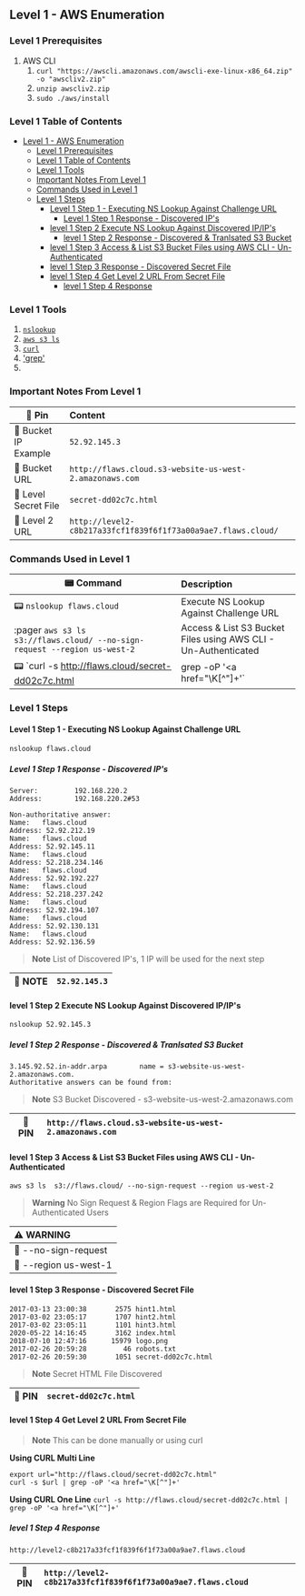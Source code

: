 ## Level 1 - AWS Enumeration

### Level 1 Prerequisites
1. AWS CLI 
   1.  `curl "https://awscli.amazonaws.com/awscli-exe-linux-x86_64.zip" -o "awscliv2.zip"`
   2.  `unzip awscliv2.zip`
   3.  `sudo ./aws/install`

### Level 1 Table of Contents
- [Level 1 - AWS Enumeration](#level-1---aws-enumeration)
  - [Level 1 Prerequisites](#level-1-prerequisites)
  - [Level 1 Table of Contents](#level-1-table-of-contents)
  - [Level 1 Tools](#level-1-tools)
  - [Important Notes From Level 1](#important-notes-from-level-1)
  - [Commands Used in Level 1](#commands-used-in-level-1)
  - [Level 1 Steps](#level-1-steps)
    - [Level 1 Step 1 - Executing NS Lookup Against Challenge URL](#level-1-step-1---executing-ns-lookup-against-challenge-url)
      - [Level 1 Step 1 Response - Discovered IP's](#level-1-step-1-response---discovered-ips)
    - [level 1 Step 2 Execute NS Lookup Against Discovered IP/IP's](#level-1-step-2-execute-ns-lookup-against-discovered-ipips)
      - [level 1 Step 2 Response - Discovered \& Tranlsated S3 Bucket](#level-1-step-2-response---discovered--tranlsated-s3-bucket)
    - [level 1 Step 3 Access \& List S3 Bucket Files using AWS CLI - Un-Authenticated](#level-1-step-3-access--list-s3-bucket-files-using-aws-cli---un-authenticated)
    - [level 1 Step 3 Response - Discovered Secret File](#level-1-step-3-response---discovered-secret-file)
    - [level 1 Step 4 Get Level 2 URL From Secret File](#level-1-step-4-get-level-2-url-from-secret-file)
      - [level 1 Step 4 Response](#level-1-step-4-response)


### Level 1 Tools
1. [`nslookup`](https://www.nslookup.io/ "DNS Lookup Tool")
2. [`aws s3 ls`](https://docs.aws.amazon.com/cli/latest/reference/s3/ls.html "AWS S3 List Command")
3. [`curl`](https://curl.haxx.se/ "Curl Command Line Tool")
4. ['grep'](https://www.gnu.org/software/grep/ "Grep Command Line Tool")
5. 


### Important Notes From Level 1 
| :pushpin: Pin                 | Content                                                               |
|-------------------------------|:----------------------------------------------------------------------|
| :pushpin:  Bucket IP Example  | `52.92.145.3`                                                         |   
| :pushpin:  Bucket URL         | `http://flaws.cloud.s3-website-us-west-2.amazonaws.com`               |
| :pushpin:  Level Secret File  | `secret-dd02c7c.html`                                                 |
| :pushpin:  Level 2 URL        | `http://level2-c8b217a33fcf1f839f6f1f73a00a9ae7.flaws.cloud/`         |


### Commands Used in Level 1 
| :pager: Command                                                                           | Description                                                           |
|-------------------------------------------------------------------------------------------|:----------------------------------------------------------------------|
| :pager:  `nslookup flaws.cloud`                                                           | Execute NS Lookup Against Challenge URL                               |   
| :pager `aws s3 ls  s3://flaws.cloud/ --no-sign-request --region us-west-2`                | Access & List S3 Bucket Files using AWS CLI - Un-Authenticated        |
| :pager:  `curl -s http://flaws.cloud/secret-dd02c7c.html | grep -oP '<a href="\K[^"]+'`   | Get Level 2 URL From Secret File                                      |


### Level 1 Steps

#### Level 1 Step 1 - Executing NS Lookup Against Challenge URL 
`nslookup flaws.cloud`

##### Level 1 Step 1 Response - Discovered IP's

```
Server:         192.168.220.2
Address:        192.168.220.2#53

Non-authoritative answer:
Name:   flaws.cloud
Address: 52.92.212.19
Name:   flaws.cloud
Address: 52.92.145.11
Name:   flaws.cloud
Address: 52.218.234.146
Name:   flaws.cloud
Address: 52.92.192.227
Name:   flaws.cloud
Address: 52.218.237.242
Name:   flaws.cloud
Address: 52.92.194.107
Name:   flaws.cloud
Address: 52.92.130.131
Name:   flaws.cloud
Address: 52.92.136.59
```

> **Note**
> List of Discovered IP's, 1 IP will be used for the next step

| :memo: NOTE       | `52.92.145.3`           |
|-------------------|:------------------------|



#### level 1 Step 2 Execute NS Lookup Against Discovered IP/IP's
`nslookup 52.92.145.3`

##### level 1 Step 2 Response - Discovered & Tranlsated S3 Bucket 

```
3.145.92.52.in-addr.arpa        name = s3-website-us-west-2.amazonaws.com.
Authoritative answers can be found from:
```

> **Note**
> S3 Bucket Discovered - s3-website-us-west-2.amazonaws.com

| :pushpin: PIN | `http://flaws.cloud.s3-website-us-west-2.amazonaws.com`   |
|---------------|:----------------------------------------------------------|




#### level 1 Step 3 Access & List S3 Bucket Files using AWS CLI - Un-Authenticated
`aws s3 ls  s3://flaws.cloud/ --no-sign-request --region us-west-2`

> **Warning**
> No Sign Request & Region Flags are Required for Un-Authenticated Users

| :warning: WARNING                                 | 
|:--------------------------------------------------|
| :triangular_flag_on_post: --no-sign-request       |
| :triangular_flag_on_post: --region us-west-1  |

#### level 1 Step 3 Response - Discovered Secret File
```
2017-03-13 23:00:38       2575 hint1.html
2017-03-02 23:05:17       1707 hint2.html
2017-03-02 23:05:11       1101 hint3.html
2020-05-22 14:16:45       3162 index.html
2018-07-10 12:47:16      15979 logo.png
2017-02-26 20:59:28         46 robots.txt
2017-02-26 20:59:30       1051 secret-dd02c7c.html

```

> **Note**
> Secret HTML File Discovered 

| :pushpin: PIN | `secret-dd02c7c.html`   |
|---------------|:------------------------|



#### level 1 Step 4 Get Level 2 URL From Secret File
> **Note**
> This can be done manually or using curl

**Using CURL Multi Line**
```
export url="http://flaws.cloud/secret-dd02c7c.html"
curl -s $url | grep -oP '<a href="\K[^"]+' 
```

**Using CURL One Line**
`curl -s http://flaws.cloud/secret-dd02c7c.html | grep -oP '<a href="\K[^"]+'`





##### level 1 Step 4 Response

`http://level2-c8b217a33fcf1f839f6f1f73a00a9ae7.flaws.cloud`


| :pushpin: PIN | `http://level2-c8b217a33fcf1f839f6f1f73a00a9ae7.flaws.cloud`   |
|---------------|:---------------------------------------------------------------|






